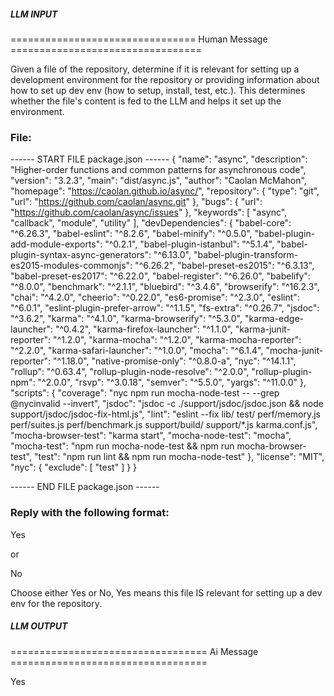 ##### LLM INPUT #####
================================ Human Message =================================

Given a file of the repository, determine if it is relevant for setting up a development environment for the repository or providing information about how to set up dev env (how to setup, install, test, etc.). This determines whether the file's content is fed to the LLM and helps it set up the environment.

### File:
------ START FILE package.json ------
{
  "name": "async",
  "description": "Higher-order functions and common patterns for asynchronous code",
  "version": "3.2.3",
  "main": "dist/async.js",
  "author": "Caolan McMahon",
  "homepage": "https://caolan.github.io/async/",
  "repository": {
    "type": "git",
    "url": "https://github.com/caolan/async.git"
  },
  "bugs": {
    "url": "https://github.com/caolan/async/issues"
  },
  "keywords": [
    "async",
    "callback",
    "module",
    "utility"
  ],
  "devDependencies": {
    "babel-core": "^6.26.3",
    "babel-eslint": "^8.2.6",
    "babel-minify": "^0.5.0",
    "babel-plugin-add-module-exports": "^0.2.1",
    "babel-plugin-istanbul": "^5.1.4",
    "babel-plugin-syntax-async-generators": "^6.13.0",
    "babel-plugin-transform-es2015-modules-commonjs": "^6.26.2",
    "babel-preset-es2015": "^6.3.13",
    "babel-preset-es2017": "^6.22.0",
    "babel-register": "^6.26.0",
    "babelify": "^8.0.0",
    "benchmark": "^2.1.1",
    "bluebird": "^3.4.6",
    "browserify": "^16.2.3",
    "chai": "^4.2.0",
    "cheerio": "^0.22.0",
    "es6-promise": "^2.3.0",
    "eslint": "^6.0.1",
    "eslint-plugin-prefer-arrow": "^1.1.5",
    "fs-extra": "^0.26.7",
    "jsdoc": "^3.6.2",
    "karma": "^4.1.0",
    "karma-browserify": "^5.3.0",
    "karma-edge-launcher": "^0.4.2",
    "karma-firefox-launcher": "^1.1.0",
    "karma-junit-reporter": "^1.2.0",
    "karma-mocha": "^1.2.0",
    "karma-mocha-reporter": "^2.2.0",
    "karma-safari-launcher": "^1.0.0",
    "mocha": "^6.1.4",
    "mocha-junit-reporter": "^1.18.0",
    "native-promise-only": "^0.8.0-a",
    "nyc": "^14.1.1",
    "rollup": "^0.63.4",
    "rollup-plugin-node-resolve": "^2.0.0",
    "rollup-plugin-npm": "^2.0.0",
    "rsvp": "^3.0.18",
    "semver": "^5.5.0",
    "yargs": "^11.0.0"
  },
  "scripts": {
    "coverage": "nyc npm run mocha-node-test -- --grep @nycinvalid --invert",
    "jsdoc": "jsdoc -c ./support/jsdoc/jsdoc.json && node support/jsdoc/jsdoc-fix-html.js",
    "lint": "eslint --fix lib/ test/ perf/memory.js perf/suites.js perf/benchmark.js support/build/ support/*.js karma.conf.js",
    "mocha-browser-test": "karma start",
    "mocha-node-test": "mocha",
    "mocha-test": "npm run mocha-node-test && npm run mocha-browser-test",
    "test": "npm run lint && npm run mocha-node-test"
  },
  "license": "MIT",
  "nyc": {
    "exclude": [
      "test"
    ]
  }
}

------ END FILE package.json ------

### Reply with the following format:

<rel>Yes</rel>

or

<rel>No</rel>

Choose either Yes or No, Yes means this file IS relevant for setting up a dev env for the repository.

##### LLM OUTPUT #####
================================== Ai Message ==================================

<rel>Yes</rel>